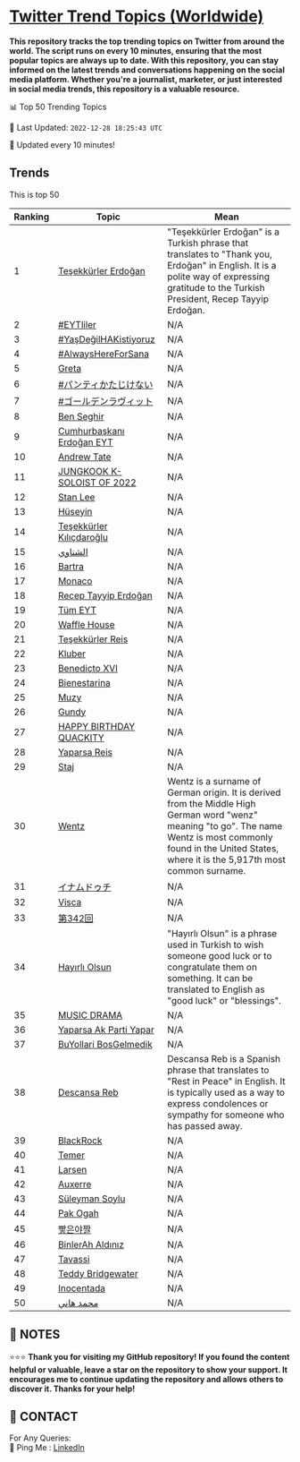 [Twitter Trend Topics (Worldwide)](https://github.com/ErcinDedeoglu/Twitter-Trend-Topics)
==========

**This repository tracks the top trending topics on Twitter from around the world. 
The script runs on every 10 minutes, ensuring that the most popular topics are always up to date. 
With this repository, you can stay informed on the latest trends and conversations happening on the social media platform. 
Whether you're a journalist, marketer, or just interested in social media trends, this repository is a valuable resource.**


📊 Top 50 Trending Topics

📆 Last Updated: `2022-12-28 18:25:43 UTC`

🔧 Updated every 10 minutes!


## Trends

This is top 50

| Ranking | Topic | Mean |
| ------- | ------------ | ------------ |
| 1 | [Teşekkürler Erdoğan](http://twitter.com/search?q=Te%c5%9fekk%c3%bcrler+Erdo%c4%9fan) | "Teşekkürler Erdoğan" is a Turkish phrase that translates to "Thank you, Erdoğan" in English. It is a polite way of expressing gratitude to the Turkish President, Recep Tayyip Erdoğan. |
| 2 | [#EYTliler](http://twitter.com/search?q=%23EYTliler) | N/A |
| 3 | [#YaşDeğilHAKistiyoruz](http://twitter.com/search?q=%23Ya%c5%9fDe%c4%9filHAKistiyoruz) | N/A |
| 4 | [#AlwaysHereForSana](http://twitter.com/search?q=%23AlwaysHereForSana) | N/A |
| 5 | [Greta](http://twitter.com/search?q=Greta) | N/A |
| 6 | [#パンティかたじけない](http://twitter.com/search?q=%23%e3%83%91%e3%83%b3%e3%83%86%e3%82%a3%e3%81%8b%e3%81%9f%e3%81%98%e3%81%91%e3%81%aa%e3%81%84) | N/A |
| 7 | [#ゴールデンラヴィット](http://twitter.com/search?q=%23%e3%82%b4%e3%83%bc%e3%83%ab%e3%83%87%e3%83%b3%e3%83%a9%e3%83%b4%e3%82%a3%e3%83%83%e3%83%88) | N/A |
| 8 | [Ben Seghir](http://twitter.com/search?q=Ben+Seghir) | N/A |
| 9 | [Cumhurbaşkanı Erdoğan EYT](http://twitter.com/search?q=Cumhurba%c5%9fkan%c4%b1+Erdo%c4%9fan+EYT) | N/A |
| 10 | [Andrew Tate](http://twitter.com/search?q=Andrew+Tate) | N/A |
| 11 | [JUNGKOOK K-SOLOIST OF 2022](http://twitter.com/search?q=JUNGKOOK+K-SOLOIST+OF+2022) | N/A |
| 12 | [Stan Lee](http://twitter.com/search?q=Stan+Lee) | N/A |
| 13 | [Hüseyin](http://twitter.com/search?q=H%c3%bcseyin) | N/A |
| 14 | [Teşekkürler Kılıçdaroğlu](http://twitter.com/search?q=Te%c5%9fekk%c3%bcrler+K%c4%b1l%c4%b1%c3%a7daro%c4%9flu) | N/A |
| 15 | [الشناوي](http://twitter.com/search?q=%d8%a7%d9%84%d8%b4%d9%86%d8%a7%d9%88%d9%8a) | N/A |
| 16 | [Bartra](http://twitter.com/search?q=Bartra) | N/A |
| 17 | [Monaco](http://twitter.com/search?q=Monaco) | N/A |
| 18 | [Recep Tayyip Erdoğan](http://twitter.com/search?q=Recep+Tayyip+Erdo%c4%9fan) | N/A |
| 19 | [Tüm EYT](http://twitter.com/search?q=T%c3%bcm+EYT) | N/A |
| 20 | [Waffle House](http://twitter.com/search?q=Waffle+House) | N/A |
| 21 | [Teşekkürler Reis](http://twitter.com/search?q=Te%c5%9fekk%c3%bcrler+Reis) | N/A |
| 22 | [Kluber](http://twitter.com/search?q=Kluber) | N/A |
| 23 | [Benedicto XVI](http://twitter.com/search?q=Benedicto+XVI) | N/A |
| 24 | [Bienestarina](http://twitter.com/search?q=Bienestarina) | N/A |
| 25 | [Muzy](http://twitter.com/search?q=Muzy) | N/A |
| 26 | [Gundy](http://twitter.com/search?q=Gundy) | N/A |
| 27 | [HAPPY BIRTHDAY QUACKITY](http://twitter.com/search?q=HAPPY+BIRTHDAY+QUACKITY) | N/A |
| 28 | [Yaparsa Reis](http://twitter.com/search?q=Yaparsa+Reis) | N/A |
| 29 | [Staj](http://twitter.com/search?q=Staj) | N/A |
| 30 | [Wentz](http://twitter.com/search?q=Wentz) | Wentz is a surname of German origin. It is derived from the Middle High German word "wenz" meaning "to go". The name Wentz is most commonly found in the United States, where it is the 5,917th most common surname. |
| 31 | [イナムドゥチ](http://twitter.com/search?q=%e3%82%a4%e3%83%8a%e3%83%a0%e3%83%89%e3%82%a5%e3%83%81) | N/A |
| 32 | [Visca](http://twitter.com/search?q=Visca) | N/A |
| 33 | [第342回](http://twitter.com/search?q=%e7%ac%ac342%e5%9b%9e) | N/A |
| 34 | [Hayırlı Olsun](http://twitter.com/search?q=Hay%c4%b1rl%c4%b1+Olsun) | "Hayırlı Olsun" is a phrase used in Turkish to wish someone good luck or to congratulate them on something. It can be translated to English as "good luck" or "blessings". |
| 35 | [MUSIC DRAMA](http://twitter.com/search?q=MUSIC+DRAMA) | N/A |
| 36 | [Yaparsa Ak Parti Yapar](http://twitter.com/search?q=Yaparsa+Ak+Parti+Yapar) | N/A |
| 37 | [BuYollari BosGelmedik](http://twitter.com/search?q=BuYollari+BosGelmedik) | N/A |
| 38 | [Descansa Reb](http://twitter.com/search?q=Descansa+Reb) | Descansa Reb is a Spanish phrase that translates to "Rest in Peace" in English. It is typically used as a way to express condolences or sympathy for someone who has passed away. |
| 39 | [BlackRock](http://twitter.com/search?q=BlackRock) | N/A |
| 40 | [Temer](http://twitter.com/search?q=Temer) | N/A |
| 41 | [Larsen](http://twitter.com/search?q=Larsen) | N/A |
| 42 | [Auxerre](http://twitter.com/search?q=Auxerre) | N/A |
| 43 | [Süleyman Soylu](http://twitter.com/search?q=S%c3%bcleyman+Soylu) | N/A |
| 44 | [Pak Ogah](http://twitter.com/search?q=Pak+Ogah) | N/A |
| 45 | [빻은야짤](http://twitter.com/search?q=%eb%b9%bb%ec%9d%80%ec%95%bc%ec%a7%a4) | N/A |
| 46 | [BinlerAh Aldınız](http://twitter.com/search?q=BinlerAh+Ald%c4%b1n%c4%b1z) | N/A |
| 47 | [Tavassi](http://twitter.com/search?q=Tavassi) | N/A |
| 48 | [Teddy Bridgewater](http://twitter.com/search?q=Teddy+Bridgewater) | N/A |
| 49 | [Inocentada](http://twitter.com/search?q=Inocentada) | N/A |
| 50 | [محمد هاني](http://twitter.com/search?q=%d9%85%d8%ad%d9%85%d8%af+%d9%87%d8%a7%d9%86%d9%8a) | N/A |




## 📝 NOTES

⭐⭐⭐ **Thank you for visiting my GitHub repository! If you found the content helpful or valuable, leave a star on the repository to show your support. It encourages me to continue updating the repository and allows others to discover it. Thanks for your help!**

## 📨 CONTACT

 For Any Queries:  
            🏓 Ping Me : [LinkedIn](https://www.linkedin.com/in/ercindedeoglu/)